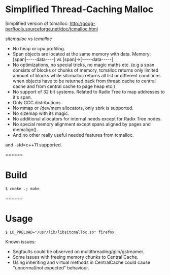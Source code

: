 # Simplified Thread-Caching Malloc

Simplified version of tcmalloc: http://goog-perftools.sourceforge.net/doc/tcmalloc.html

*sitcmalloc* vs *tcmalloc*
- No heap or cpu profiling.
- Span objects are located at the same memory with data. Memory: [span|-----data----] vs [span]->[-----data-----]
- No optimizations, no special tricks, no magic maths etc. (e.g a span consists of blocks or chunks of memory, tcmalloc returns only limited amount of blocks while sitcmalloc returns all list or different conditions when objects have to be returned back from thread cache to central cache and from central cache to page heap etc.)
- No support of 32 bit systems. Related to Radix Tree to map addresses to it's span.
- Only GCC distributions.
- No mmap or /dev/mem allocators, only sbrk is supported.
- No sizemap with its magic.
- No additional allocators for internal needs except for Radix Tree nodes.
- No special memory alignment except spans aligned by pages and memalign().
- And no other really useful needed features from tcmalloc.

and -std=c++11 supported.

====== 

# Build

    $ cmake .; make

======

# Usage

    $ LD_PRELOAD="/usr/lib/libsitcmalloc.so" firefox

Known issues:
- Segfaults could be observed on multithreading/glib/gstreamer.
- Some issues with freeing memory chunks to Central Cache.
- Using inheriting and virtual methods in CentralCache could cause "ubnormal/not expected" behaviour.
